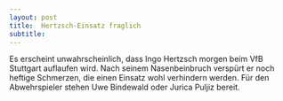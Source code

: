 ```yaml
---
layout: post
title:  Hertzsch-Einsatz fraglich
subtitle:  
---
```


Es erscheint unwahrscheinlich, dass Ingo Hertzsch morgen beim VfB Stuttgart auflaufen wird. Nach seinem Nasenbeinbruch verspürt er noch heftige Schmerzen, die einen Einsatz wohl verhindern werden. Für den Abwehrspieler stehen Uwe Bindewald oder Jurica Puljiz bereit.


